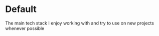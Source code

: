 # Default

The main tech stack I enjoy working with and try to use on new projects whenever possible

